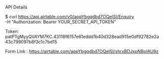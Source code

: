 API Details 

$ curl https://api.airtable.com/v0/appYbgqdbd7OQelSI/Enquiry \
-H "Authorization: Bearer YOUR_SECRET_API_TOKEN"

Token: patPTgMyyQVAYM7KC.43118f6157e61eddd1b40d328ead915e0df92782e2a43c799097b8f3c1c7bd15


Form Link : https://airtable.com/appYbgqdbd7OQelSI/shrxBDJxpNBolAU9z